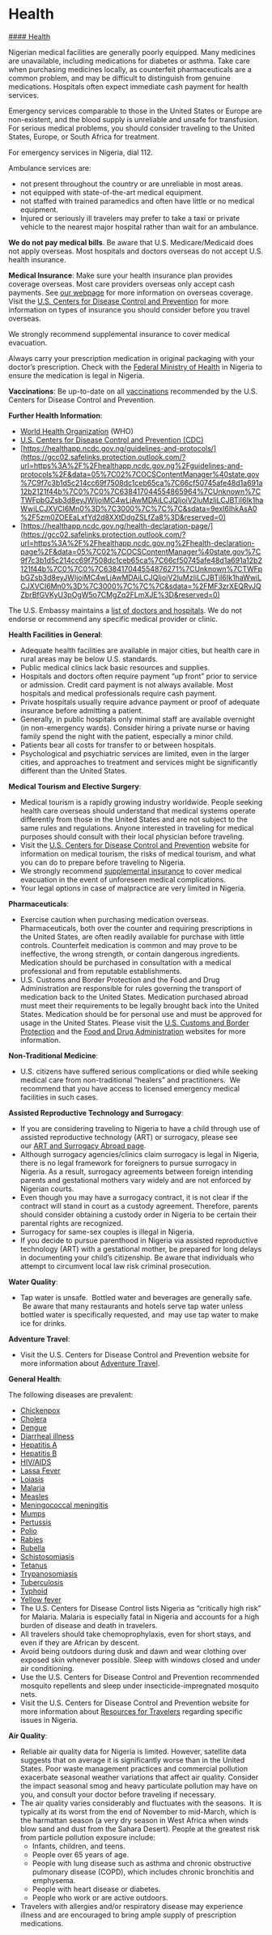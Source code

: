 # Health

[#### Health](javascript:void(0); "Health")

Nigerian medical facilities are generally poorly equipped. Many medicines are unavailable, including medications for diabetes or asthma. Take care when purchasing medicines locally, as counterfeit pharmaceuticals are a common problem, and may be difficult to distinguish from genuine medications. Hospitals often expect immediate cash payment for health services.

Emergency services comparable to those in the United States or Europe are non-existent, and the blood supply is unreliable and unsafe for transfusion. For serious medical problems, you should consider traveling to the United States, Europe, or South Africa for treatment.

For emergency services in Nigeria, dial 112.

Ambulance services are:

* not present throughout the country or are unreliable in most areas.
* not equipped with state-of-the-art medical equipment.
* not staffed with trained paramedics and often have little or no medical equipment.
* Injured or seriously ill travelers may prefer to take a taxi or private vehicle to the nearest major hospital rather than wait for an ambulance.

**We do not pay medical bills**. Be aware that U.S. Medicare/Medicaid does not apply overseas. Most hospitals and doctors overseas do not accept U.S. health insurance.

**Medical Insurance**: Make sure your health insurance plan provides coverage overseas. Most care providers overseas only accept cash payments. See [our webpage](https://travel.state.gov/content/travel/en/international-travel/before-you-go/your-health-abroad/Insurance_Coverage_Overseas.html) for more information on overseas coverage. Visit the [U.S. Centers for Disease Control and Prevention](https://wwwnc.cdc.gov/travel/page/insurance) for more information on types of insurance you should consider before you travel overseas.

We strongly recommend supplemental insurance to cover medical evacuation.

Always carry your prescription medication in original packaging with your doctor’s prescription. Check with the [Federal Ministry of Health](https://health.gov.ng/) in Nigeria to ensure the medication is legal in Nigeria.

**Vaccinations**: Be up-to-date on all [vaccinations](https://wwwnc.cdc.gov/travel/destinations/list) recommended by the U.S. Centers for Disease Control and Prevention.

**Further Health Information**:

* [World Health Organization](https://www.who.int/travel-advice) (WHO)
* [U.S. Centers for Disease Control and Prevention (CDC)](https://wwwnc.cdc.gov/travel/)
* [https://healthapp.ncdc.gov.ng/guidelines-and-protocols/](https://gcc02.safelinks.protection.outlook.com/?url=https%3A%2F%2Fhealthapp.ncdc.gov.ng%2Fguidelines-and-protocols%2F&data=05%7C02%7COCSContentManager%40state.gov%7C9f7c3b1d5c214cc69f7508dc1ceb65ca%7C66cf50745afe48d1a691a12b2121f44b%7C0%7C0%7C638417044554865964%7CUnknown%7CTWFpbGZsb3d8eyJWIjoiMC4wLjAwMDAiLCJQIjoiV2luMzIiLCJBTiI6Ik1haWwiLCJXVCI6Mn0%3D%7C3000%7C%7C%7C&sdata=9exI6IhkAsA0%2F5zm0ZOEEaLxfYd2d8XXtDdgZSLfZa8%3D&reserved=0)
* [https://healthapp.ncdc.gov.ng/health-declaration-page/](https://gcc02.safelinks.protection.outlook.com/?url=https%3A%2F%2Fhealthapp.ncdc.gov.ng%2Fhealth-declaration-page%2F&data=05%7C02%7COCSContentManager%40state.gov%7C9f7c3b1d5c214cc69f7508dc1ceb65ca%7C66cf50745afe48d1a691a12b2121f44b%7C0%7C0%7C638417044554876271%7CUnknown%7CTWFpbGZsb3d8eyJWIjoiMC4wLjAwMDAiLCJQIjoiV2luMzIiLCJBTiI6Ik1haWwiLCJXVCI6Mn0%3D%7C3000%7C%7C%7C&sdata=%2FMF3zrXEQRvJQZbrBfGVKyU3pOgW5o7CMgZq2FLmXJE%3D&reserved=0)

The U.S. Embassy maintains a [list of doctors and hospitals](https://ng.usembassy.gov/medical-assistance/). We do not endorse or recommend any specific medical provider or clinic.

**Health Facilities in General**:

* Adequate health facilities are available in major cities, but health care in rural areas may be below U.S. standards.
* Public medical clinics lack basic resources and supplies.
* Hospitals and doctors often require payment “up front” prior to service or admission. Credit card payment is not always available. Most hospitals and medical professionals require cash payment.
* Private hospitals usually require advance payment or proof of adequate insurance before admitting a patient.
* Generally, in public hospitals only minimal staff are available overnight (in non-emergency wards). Consider hiring a private nurse or having family spend the night with the patient, especially a minor child.
* Patients bear all costs for transfer to or between hospitals.
* Psychological and psychiatric services are limited, even in the larger cities, and approaches to treatment and services might be significantly different than the United States.

**Medical Tourism and Elective Surgery**:

* Medical tourism is a rapidly growing industry worldwide. People seeking health care overseas should understand that medical systems operate differently from those in the United States and are not subject to the same rules and regulations. Anyone interested in traveling for medical purposes should consult with their local physician before traveling.
* Visit the [U.S. Centers for Disease Control and Prevention](https://wwwnc.cdc.gov/travel/page/medical-tourism) website for information on medical tourism, the risks of medical tourism, and what you can do to prepare before traveling to Nigeria.
* We strongly recommend [supplemental insurance](https://travel.state.gov/content/travel/en/international-travel/before-you-go/your-health-abroad/Insurance_Coverage_Overseas.html) to cover medical evacuation in the event of unforeseen medical complications.
* Your legal options in case of malpractice are very limited in Nigeria.

**Pharmaceuticals**:

* Exercise caution when purchasing medication overseas. Pharmaceuticals, both over the counter and requiring prescriptions in the United States, are often readily available for purchase with little controls. Counterfeit medication is common and may prove to be ineffective, the wrong strength, or contain dangerous ingredients. Medication should be purchased in consultation with a medical professional and from reputable establishments.
* U.S. Customs and Border Protection and the Food and Drug Administration are responsible for rules governing the transport of medication back to the United States. Medication purchased abroad must meet their requirements to be legally brought back into the United States. Medication should be for personal use and must be approved for usage in the United States. Please visit the [U.S. Customs and Border Protection](https://www.cbp.gov/travel/us-citizens/know-before-you-go/prohibited-and-restricted-items) and the [Food and Drug Administration](https://www.fda.gov/drugs/resourcesforyou/consumers/buyingusingmedicinesafely/buyingmedicinefromoutsidetheunitedstates/default.htm) websites for more information.

**Non-Traditional Medicine**:

* U.S. citizens have suffered serious complications or died while seeking medical care from non-traditional “healers” and practitioners.  We recommend that you have access to licensed emergency medical facilities in such cases.

**Assisted Reproductive Technology and Surrogacy**:

* If you are considering traveling to Nigeria to have a child through use of assisted reproductive technology (ART) or surrogacy, please see our [ART and Surrogacy Abroad page](https://travel.state.gov/content/travel/en/legal/travel-legal-considerations/us-citizenship/Assisted-Reproductive-Technology-ART-Surrogacy-Abroad.html).
* Although surrogacy agencies/clinics claim surrogacy is legal in Nigeria, there is no legal framework for foreigners to pursue surrogacy in Nigeria. As a result, surrogacy agreements between foreign intending parents and gestational mothers vary widely and are not enforced by Nigerian courts.
* Even though you may have a surrogacy contract, it is not clear if the contract will stand in court as a custody agreement. Therefore, parents should consider obtaining a custody order in Nigeria to be certain their parental rights are recognized.
* Surrogacy for same-sex couples is illegal in Nigeria.
* If you decide to pursue parenthood in Nigeria via assisted reproductive technology (ART) with a gestational mother, be prepared for long delays in documenting your child’s citizenship. Be aware that individuals who attempt to circumvent local law risk criminal prosecution.

**Water Quality**:

* Tap water is unsafe.  Bottled water and beverages are generally safe.  Be aware that many restaurants and hotels serve tap water unless bottled water is specifically requested, and  may use tap water to make ice for drinks.

**Adventure Travel**:

* Visit the U.S. Centers for Disease Control and Prevention website for more information about [Adventure Travel](https://wwwnc.cdc.gov/travel/page/travel-to-the-extreme).

**General Health**:

The following diseases are prevalent:

* [Chickenpox](https://www.cdc.gov/chickenpox/)
* [Cholera](https://www.cdc.gov/cholera/)
* [Dengue](https://www.cdc.gov/dengue/)
* [Diarrheal illness](https://wwwnc.cdc.gov/travel/page/travelers-diarrhea)
* [Hepatitis A](https://www.cdc.gov/hepatitis/hav/)
* [Hepatitis B](https://www.cdc.gov/hepatitis/hbv/)
* [HIV/AIDS](https://www.cdc.gov/hiv/default.html)
* [Lassa Fever](https://www.cdc.gov/vhf/lassa/index.html)
* [Loiasis](https://www.cdc.gov/parasites/loiasis/)
* [Malaria](https://www.cdc.gov/parasites/malaria/index.html)
* [Measles](https://www.cdc.gov/measles/)
* [Meningococcal meningitis](https://wwwnc.cdc.gov/travel/yellowbook/2020/travel-related-infectious-diseases/meningococcal-disease)
* [Mumps](https://www.cdc.gov/mumps/)
* [Pertussis](https://www.cdc.gov/pertussis/)
* [Polio](https://www.cdc.gov/polio/)
* [Rabies](https://www.cdc.gov/rabies/)
* [Rubella](https://www.cdc.gov/rubella/)
* [Schistosomiasis](https://www.cdc.gov/parasites/schistosomiasis/index.html)
* [Tetanus](https://www.cdc.gov/tetanus/)
* [Trypanosomiasis](https://www.cdc.gov/parasites/sleepingsickness/)
* [Tuberculosis](https://www.cdc.gov/tb/)
* [Typhoid](https://www.cdc.gov/typhoid-fever/)
* [Yellow fever](https://www.cdc.gov/yellowfever/)
* The U.S. Centers for Disease Control lists Nigeria as “critically high risk” for Malaria. Malaria is especially fatal in Nigeria and accounts for a high burden of disease and death in travelers.
* All travelers should take chemoprophylaxis, even for short stays, and even if they are African by descent.
* Avoid being outdoors during dusk and dawn and wear clothing over exposed skin whenever possible. Sleep with windows closed and under air conditioning.
* Use the U.S. Centers for Disease Control and Prevention recommended mosquito repellents and sleep under insecticide-impregnated mosquito nets.
* Visit the U.S. Centers for Disease Control and Prevention website for more information about [Resources for Travelers](https://wwwnc.cdc.gov/travel/page/traveler-information-center) regarding specific issues in Nigeria.

**Air Quality**:

* Reliable air quality data for Nigeria is limited. However, satellite data suggests that on average it is significantly worse than in the United States. Poor waste management practices and commercial pollution exacerbate seasonal weather variations that affect air quality. Consider the impact seasonal smog and heavy particulate pollution may have on you, and consult your doctor before traveling if necessary.
* The air quality varies considerably and fluctuates with the seasons.  It is typically at its worst from the end of November to mid-March, which is the harmattan season (a very dry season in West Africa when winds blow sand and dust from the Sahara Desert). People at the greatest risk from particle pollution exposure include:
  + Infants, children, and teens.
  + People over 65 years of age.
  + People with lung disease such as asthma and chronic obstructive pulmonary disease (COPD), which includes chronic bronchitis and emphysema.
  + People with heart disease or diabetes.
  + People who work or are active outdoors.
* Travelers with allergies and/or respiratory disease may experience illness and are encouraged to bring ample supply of prescription medications.